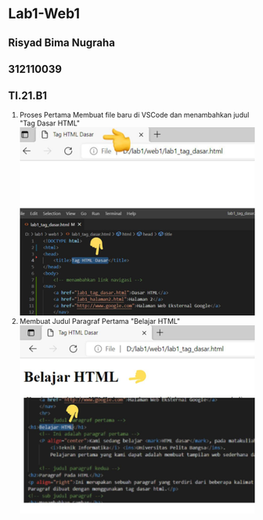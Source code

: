 # Lab1-Web1
## Risyad Bima Nugraha
## 312110039
## TI.21.B1

1. Proses Pertama Membuat file baru di VSCode dan menambahkan  judul "Tag Dasar HTML" 
![img](SS/proses1.jpeg)
2. Membuat Judul Paragraf Pertama "Belajar HTML"
![img](SS/proses2.jpeg)

